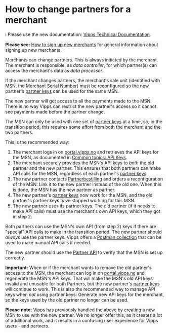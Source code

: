 <!-- START_METADATA
---
title: How to change partners
sidebar_position: 25
pagination_next: null
pagination_prev: null
---
END_METADATA -->

# How to change partners for a merchant

<!-- START_COMMENT -->

ℹ️ Please use the new documentation:
[Vipps Technical Documentation](https://vippsas.github.io/vipps-developer-docs/docs/vipps-partner/how-to-change-partners).

<!-- END_COMMENT -->

**Please see:**
[How to sign up new merchants](README.md#how-to-sign-up-new-merchants)
for general information about signing up new merchants.

Merchants can change partners. This is always initiated by the merchant. The
merchant is responsible, as _data controller_, for which partner(s) can access the
merchant's data as _data processor_.

If the merchant changes partners, the merchant's sale unit (identified with MSN,
the Merchant Serial Number) must be reconfigured so the new partner's
[partner keys](partner-keys.md)
can be used for the same MSN.

The new partner will get access to all the payments made to the MSN.
There is no way Vipps can restrict the new partner's access so it cannot see
payments made before the partner change.

The MSN can only be used with one set of
[partner keys](partner-keys.md)
at a time,
so, in the transition period, this requires some effort from
both the merchant and the two partners.

This is the recommended way:

1. The merchant logs in on
   [portal.vipps.no](https://portal.vipps.no)
   and retrieves the API keys for the MSN, as documented in
   [Common topics: API Keys](https://vippsas.github.io/vipps-developer-docs/docs/vipps-developers/common-topics/api-keys#getting-the-api-keys).
2. The merchant securely provides the MSN's API keys to _both_ the
   old partner and the new partner. This ensures that both partners can
   make API calls for the MSN, regardless of each partner's
   [partner keys](partner-keys.md).
3. The new partner contacts
  [Partnerbestilling](https://vippsas.github.io/vipps-developer-docs/docs/vipps-developers/contact#we-help-with-technical-issues)
   and orders a reconfiguration of the MSN: Link it to the new partner instead
   of the old one.
   When this is done, the MSN has the new partner as partner.
4. The new partner's
   [partner keys](partner-keys.md)
   now work for the MSN,
   and the old partner's partner keys have stopped working for this MSN.
5. The new partner uses its partner keys.
   The old partner (if it needs to make API calls) must use the merchant's own API keys,
   which they got in step 2.

Both partners can use the MSN's own API (from step 2) keys if there are "special"
API calls to make in the transition period.
The new partner should _always_ use the partner keys.
Vipps offers a
[Postman collection](https://vippsas.github.io/vipps-developer-docs/docs/APIs/recurring-api/vipps-recurring-api-quick-start)
that can be used to make manual API calls if needed.

The new partner should use the
[Partner API](https://vippsas.github.io/vipps-developer-docs/docs/APIs/partner-api/vipps-partner-api)
to verify that the MSN is set up correctly.

**Important:** When or if the merchant wants to remove the old partner's access
to the MSN, the merchant can log in on
[portal.vipps.no](https://portal.vipps.no)
and regenerate the MSN's API keys.
That will make the MSN's old API keys invalid and unusable for both Partners,
but the new partner's
[partner keys](partner-keys.md)
will continue to work.
This is also the recommended way to manage API keys when _not_ using partner keys:
Generate new API keys for the merchant, so the keys used by the old partner no
longer can be used.

**Please note:** Vipps has previously handled the above by creating a new MSN to use with the
new partner. We no longer offer this, as it creates a lot of additional work,
and it results in a confusing user experience for Vipps users - and partners.
